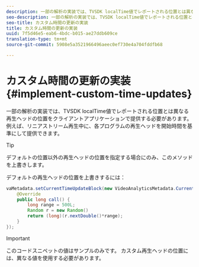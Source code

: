 ```yaml
---
description: 一部の解析の実装では、TVSDK localTime値でレポートされる位置とは異なる再生ヘッドの位置をクライアントアプリケーションで提供する必要があります。 例えば、リニアストリーム再生中に、各プログラムの再生ヘッドを開始時間を基準にして提供できます。
seo-description: 一部の解析の実装では、TVSDK localTime値でレポートされる位置とは異なる再生ヘッドの位置をクライアントアプリケーションで提供する必要があります。 例えば、リニアストリーム再生中に、各プログラムの再生ヘッドを開始時間を基準にして提供できます。
seo-title: カスタム時間の更新の実装
title: カスタム時間の更新の実装
uuid: 7f5d46e5-eab6-4bdc-b015-ae27ddb609ce
translation-type: tm+mt
source-git-commit: 5908e5a3521966496aeec0ef730e4a704fddfb68

---
```



# カスタム時間の更新の実装 {#implement-custom-time-updates}

一部の解析の実装では、TVSDK localTime値でレポートされる位置とは異なる再生ヘッドの位置をクライアントアプリケーションで提供する必要があります。 例えば、リニアストリーム再生中に、各プログラムの再生ヘッドを開始時間を基準にして提供できます。

>[!TIP]
>
>デフォルトの位置以外の再生ヘッドの位置を指定する場合にのみ、このメソッドを上書きします。

デフォルトの再生ヘッドの位置を上書きするには：

```java
vaMetadata.setCurrentTimeUpdateBlock(new VideoAnalyticsMetadata.CurrentTimeUpdateBlock() { 
    @Override 
    public long call() { 
        long range = 500L; 
        Random r = new Random() 
        return (long)(r.nextDouble()*range); 
    } 
});
```

>[!IMPORTANT]
>
>このコードスニペットの値はサンプルのみです。 カスタム再生ヘッドの位置には、異なる値を使用する必要があります。